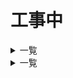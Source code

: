 ---
---

# 工事中

<details>
<summary>一覧</summary>
<h1>へ！</h1>
</details>

<details>
<summary>一覧</summary>
{% for page in site.docs %}
* [{{ page.path }}]({{ site.baseurl }}{{ page.url }})
{% endfor %}
</details>
